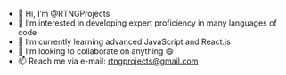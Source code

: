 - 👋 Hi, I’m @RTNGProjects
- 👀 I’m interested in developing expert proficiency in many languages of code
- 🌱 I’m currently learning advanced JavaScript and React.js
- 💞️ I’m looking to collaborate on anything 😄
- 📫 Reach me via e-mail: rtngprojects@gmail.com

<!---
RTNGProjects/RTNGProjects is a ✨ special ✨ repository because its `README.md` (this file) appears on your GitHub profile.
You can click the Preview link to take a look at your changes.
--->
